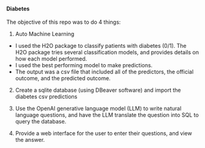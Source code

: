 #### Diabetes

The objective of this repo was to do 4 things: 
1) Auto Machine Learning
- I used the H2O package to classify patients with diabetes (0/1).  The H2O package tries several classification models, and provides details on how each model performed. 
- I used the best performing model to make predictions.
- The output was a csv file that included all of the predictors, the official outcome, and the predicted outcome.

2) Create a sqlite database (using DBeaver software) and import the diabetes csv predictions

3) Use the OpenAI generative language model (LLM) to write natural language questions, and have the LLM translate the question into SQL to query the database.

4) Provide a web interface for the user to enter their questions, and view the answer.
